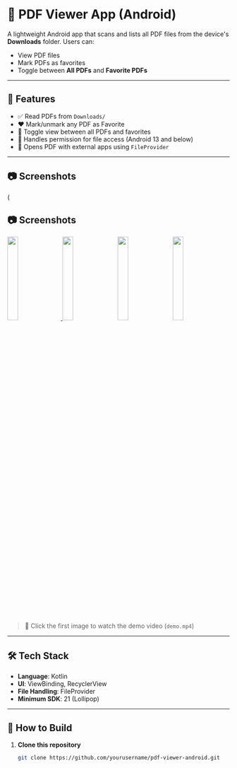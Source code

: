 # 📄 PDF Viewer App (Android)

A lightweight Android app that scans and lists all PDF files from the device's **Downloads** folder. Users can:
- View PDF files
- Mark PDFs as favorites
- Toggle between **All PDFs** and **Favorite PDFs**

---

## 🔧 Features

- ✅ Read PDFs from `Downloads/`
- ❤️ Mark/unmark any PDF as Favorite
- 🔀 Toggle view between all PDFs and favorites
- 🔐 Handles permission for file access (Android 13 and below)
- 📁 Opens PDF with external apps using `FileProvider`

---

## 📷 Screenshots


(
## 📷 Screenshots

<p align="start">
  <!-- Clickable video thumbnail -->
  <a href="./assets/demo.mp4">
    <img src="https://github.com/user-attachments/assets/7bc3d9e8-94f0-4fc5-88ab-5576248331ae" width="22%" style="margin-right: 2%;">
  </a>

  <!-- Additional screenshots -->
  <img src="https://github.com/user-attachments/assets/720db366-b05b-45f4-84b4-5e493771f452" width="22%" style="margin-right: 2%;">
  <img src="https://github.com/user-attachments/assets/103c1512-1c84-4c30-92cd-e31b899bb367" width="22%" style="margin-right: 2%;">
  <img src="https://github.com/user-attachments/assets/e09ebdc2-bec3-4623-9cd1-5a5dde41b56a" width="22%" style="margin-right: 2%;">
</p>

> 🔗 Click the first image to watch the demo video (`demo.mp4`)


---

## 🛠️ Tech Stack

- **Language**: Kotlin
- **UI**: ViewBinding, RecyclerView
- **File Handling**: FileProvider
- **Minimum SDK**: 21 (Lollipop)

---

## 🚀 How to Build

1. **Clone this repository**  
   ```bash
   git clone https://github.com/yourusername/pdf-viewer-android.git
